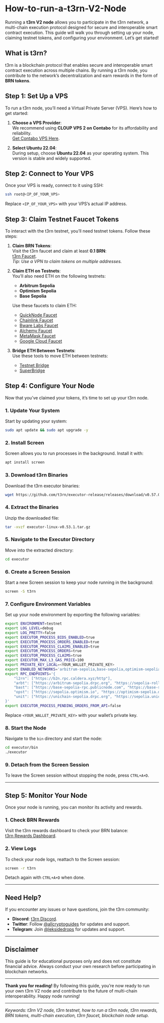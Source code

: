 # How-to-run-a-t3rn-V2-Node


Running a **t3rn V2 node** allows you to participate in the t3rn network, a multi-chain execution protocol designed for secure and interoperable smart contract execution. This guide will walk you through setting up your node, claiming testnet tokens, and configuring your environment. Let’s get started!  


## **What is t3rn?**  
t3rn is a blockchain protocol that enables secure and interoperable smart contract execution across multiple chains. By running a t3rn node, you contribute to the network’s decentralization and earn rewards in the form of **BRN tokens**.  


## **Step 1: Set Up a VPS**  
To run a t3rn node, you’ll need a Virtual Private Server (VPS). Here’s how to get started:  

1. **Choose a VPS Provider**:  
   We recommend using **CLOUP VPS 2 on Contabo** for its affordability and reliability.  
   [Get Contabo VPS Here]([https://www.tkqlhce.com/5k117cy63y5LNMNPTTSSSLNRMOOPST?sid=medium]).  

2. **Select Ubuntu 22.04**:  
   During setup, choose **Ubuntu 22.04** as your operating system. This version is stable and widely supported.  


## **Step 2: Connect to Your VPS**  
Once your VPS is ready, connect to it using SSH:  

```bash  
ssh root@<IP_OF_YOUR_VPS>  
```  
Replace `<IP_OF_YOUR_VPS>` with your VPS’s actual IP address.  


## **Step 3: Claim Testnet Faucet Tokens**  
To interact with the t3rn testnet, you’ll need testnet tokens. Follow these steps:  

1. **Claim BRN Tokens**:  
   Visit the t3rn faucet and claim at least **0.1 BRN**:  
   [t3rn Faucet](https://b2n.hub.caldera.xyz/).  
   *Tip: Use a VPN to claim tokens on multiple addresses.*  

2. **Claim ETH on Testnets**:  
   You’ll also need ETH on the following testnets:  
   - **Arbitrum Sepolia**  
   - **Optimism Sepolia**  
   - **Base Sepolia**  

   Use these faucets to claim ETH:  
   - [QuickNode Faucet](https://faucet.quicknode.com/arbitrum/sepolia)  
   - [Chainlink Faucet](https://faucets.chain.link/arbitrum-sepolia)  
   - [Bware Labs Faucet](https://bwarelabs.com/faucets/arbitrum-sepolia)  
   - [Alchemy Faucet](https://www.alchemy.com/faucets/ethereum-sepolia)  
   - [MetaMask Faucet](https://docs.metamask.io/developer-tools/faucet/)  
   - [Google Cloud Faucet](https://cloud.google.com/application/web3/faucet/ethereum/sepolia)  

3. **Bridge ETH Between Testnets**:  
   Use these tools to move ETH between testnets:  
   - [Testnet Bridge](https://testnetbridge.com/sepolia)  
   - [SuperBridge](https://testnets.superbridge.app/base-sepolia)  


## **Step 4: Configure Your Node**  
Now that you’ve claimed your tokens, it’s time to set up your t3rn node.  

### **1. Update Your System**  
Start by updating your system:  
```bash  
sudo apt update && sudo apt upgrade -y  
```  

### **2. Install Screen**  
Screen allows you to run processes in the background. Install it with:  
```bash  
apt install screen  
```  

### **3. Download t3rn Binaries**  
Download the t3rn executor binaries:  
```bash  
wget https://github.com/t3rn/executor-release/releases/download/v0.57.0/executor-linux-v0.57.0.tar.gz
```  

### **4. Extract the Binaries**  
Unzip the downloaded file:  
```bash  
tar -xvzf executor-linux-v0.53.1.tar.gz  
```  

### **5. Navigate to the Executor Directory**  
Move into the extracted directory:  
```bash  
cd executor  
```  

### **6. Create a Screen Session**  
Start a new Screen session to keep your node running in the background:  
```bash  
screen -S t3rn  
```  

### **7. Configure Environment Variables**  
Set up your node environment by exporting the following variables:  

```bash  
export ENVIRONMENT=testnet  
export LOG_LEVEL=debug  
export LOG_PRETTY=false  
export EXECUTOR_PROCESS_BIDS_ENABLED=true  
export EXECUTOR_PROCESS_ORDERS_ENABLED=true  
export EXECUTOR_PROCESS_CLAIMS_ENABLED=true  
export EXECUTOR_PROCESS_ORDERS=true  
export EXECUTOR_PROCESS_CLAIMS=true  
export EXECUTOR_MAX_L3_GAS_PRICE=100  
export PRIVATE_KEY_LOCAL=<YOUR_WALLET_PRIVATE_KEY>  
export ENABLED_NETWORKS='arbitrum-sepolia,base-sepolia,optimism-sepolia,l2rn'  
export RPC_ENDPOINTS='{  
    "l2rn": ["https://b2n.rpc.caldera.xyz/http"],  
    "arbt": ["https://arbitrum-sepolia.drpc.org", "https://sepolia-rollup.arbitrum.io/rpc"],  
    "bast": ["https://base-sepolia-rpc.publicnode.com", "https://base-sepolia.drpc.org"],  
    "opst": ["https://sepolia.optimism.io", "https://optimism-sepolia.drpc.org"],  
    "unit": ["https://unichain-sepolia.drpc.org", "https://sepolia.unichain.org"]  
}'  
export EXECUTOR_PROCESS_PENDING_ORDERS_FROM_API=false  
```  

Replace `<YOUR_WALLET_PRIVATE_KEY>` with your wallet’s private key.  

### **8. Start the Node**  
Navigate to the `bin` directory and start the node:  
```bash  
cd executor/bin  
./executor  
```  

### **9. Detach from the Screen Session**  
To leave the Screen session without stopping the node, press `CTRL+A+D`.  

---

## **Step 5: Monitor Your Node**  
Once your node is running, you can monitor its activity and rewards.  

### **1. Check BRN Rewards**  
Visit the t3rn rewards dashboard to check your BRN balance:  
[t3rn Rewards Dashboard](https://unlock3d.t3rn.io/rewards).  

### **2. View Logs**  
To check your node logs, reattach to the Screen session:  
```bash  
screen -r t3rn  
```  
Detach again with `CTRL+A+D` when done.  

---

## **Need Help?**  
If you encounter any issues or have questions, join the t3rn community:  
- **Discord**: [t3rn Discord](https://discord.gg/D5p9rmUexr).  
- **Twitter**: Follow [@allcryptoguides](https://x.com/allcryptoguides) for updates and support.  
- **Telegram**: Join [@leksidedrops](https://t.me/leksidedrops) for updates and support.  

---

## **Disclaimer**  
This guide is for educational purposes only and does not constitute financial advice. Always conduct your own research before participating in blockchain networks.  

---

**Thank you for reading!** By following this guide, you’re now ready to run your own t3rn V2 node and contribute to the future of multi-chain interoperability. Happy node running!  

---  
*Keywords: t3rn V2 node, t3rn testnet, how to run a t3rn node, t3rn rewards, BRN tokens, multi-chain execution, t3rn faucet, blockchain node setup.*
